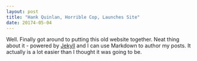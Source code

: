 ```yaml
---
layout: post
title: "Hank Quinlan, Horrible Cop, Launches Site"
date: 20174-05-04
---
```


Well. Finally got around to putting this old website together. Neat thing about it - powered by [Jekyll](http://jekyllrb.com) and I can use Markdown to author my posts. It actually is a lot easier than I thought it was going to be.

